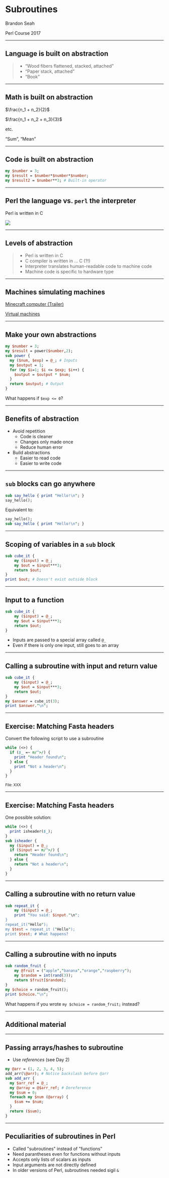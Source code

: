 # Subroutines

Brandon Seah

Perl Course 2017

---

## Language is built on abstraction

> - “Wood fibers flattened, stacked, attached”
> - “Paper stack, attached”
> - “Book”

---

## Math is built on abstraction

$\frac{n_1 + n_2}{2}$

$\frac{n_1 + n_2 + n_3}{3}$

etc.

“Sum”, “Mean”

---

## Code is built on abstraction

```perl
my $number = 3;
my $result = $number*$number*$number;
my $result2 = $number**3; # Built-in operator
```

---

## Perl the language vs. `perl` the interpreter

Perl is written in C

![](perl_source.png)

---

## Levels of abstraction

> - Perl is written in C
> - C compiler is written in ... C (?!)
> - Interpreter translates human-readable code to machine code
> - Machine code is specific to hardware type

---

## Machines simulating machines

[Minecraft computer (Trailer)](https://youtu.be/go5qdMKZs-M)

[Virtual machines](https://en.wikipedia.org/wiki/Virtual_machine)

---

## Make your own abstractions

```perl
my $number = 3;
my $result = power($number,2);
sub power {
  my ($num, $exp) = @_; # Inputs
  my $output = 1;
  for (my $i=1; $i <= $exp; $i++) {
    $output = $output * $num;
  }
  return $output; # Output
}
```
What happens if `$exp <= 0`?

---

## Benefits of abstraction

 * Avoid repetition
   * Code is cleaner
   * Changes only made once
   * Reduce human error
 * Build abstractions
   * Easier to read code
   * Easier to write code

---

## `sub` blocks can go anywhere

```perl
sub say_hello { print "Hello!\n"; }
say_hello();
```

Equivalent to:

```perl
say_hello();
sub say_hello { print "Hello!\n"; }
```

---

## Scoping of variables in a `sub` block

```perl
sub cube_it {
    my ($input) = @_;
    my $out = $input***3;
    return $out;
}
print $out; # Doesn't exist outside block
```

---

## Input to a function

```perl
sub cube_it {
    my ($input) = @_;
    my $out = $input***3;
    return $out;
}
```

 * Inputs are passed to a special array called `@_`
 * Even if there is only one input, still goes to an array

---

## Calling a subroutine with input and return value

```perl
sub cube_it {
    my ($input) = @_;
    my $out = $input***3;
    return $out;
}
my $answer = cube_it(3);
print $answer."\n";
```

---

## Exercise: Matching Fasta headers

Convert the following script to use a subroutine

```perl
while (<>) {
  if ($_ =~ m/^>/) {
    print "Header found\n";
  } else {
    print "Not a header\n";
  }
}
```
<small>File: XXX</small>

---

## Exercise: Matching Fasta headers

One possible solution:

```perl
while (<>) {
  print isheader($_);
}
sub isheader {
  my ($input) = @_;
  if ($input =~ m/^>/) {
    return "Header found\n";
  } else {
    return "Not a header\n";
  }
}
```

---

## Calling a subroutine with no return value

```perl
sub repeat_it {
    my ($input) = @_;
    print "You said: $input."\n";
}
repeat_it("Hello");
my $test = repeat_it ("Hello");
print $test; # What happens?
```

---

## Calling a subroutine with no inputs

```perl
sub random_fruit {
    my @fruit = ("apple","banana","orange","raspberry");
    my $random = int(rand(3));
    return $fruit[$random];
}
my $choice = random_fruit();
print $choice."\n";
```

What happens if you wrote `my $choice = random_fruit;` instead?

---

## Additional material

---

## Passing arrays/hashes to subroutine

 * Use *references* (see Day 2)

```perl
my @arr = (1, 2, 3, 4, 5);
add_arr(\@arr); # Notice backslash before @arr
sub add_arr {
  my $arr_ref = @_;
  my @array = @$arr_ref; # Dereference
  my $sum = 0;
  foreach my $num (@array) {
    $sum += $num;
  }
  return ($sum);
}
```

---

## Peculiarities of subroutines in Perl

 * Called "subroutines" instead of "functions"
 * Need parantheses even for functions without inputs
 * Accepts only lists of scalars as inputs
 * Input arguments are not directly defined
 * In older versions of Perl, subroutines needed sigil `&`

